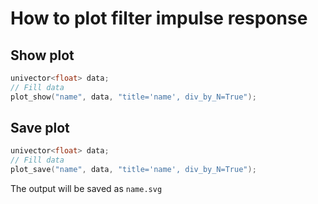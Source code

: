 # How to plot filter impulse response


## Show plot

```c++
univector<float> data;
// Fill data
plot_show("name", data, "title='name', div_by_N=True");
```

## Save plot

```c++
univector<float> data;
// Fill data
plot_save("name", data, "title='name', div_by_N=True");
```

The output will be saved as `name.svg`
